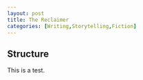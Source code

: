 ---layout: posttitle: The Reclaimercategories: [Writing,Storytelling,Fiction]---## StructureThis is a test. 